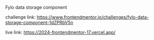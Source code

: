 Fylo data storage component

challenge link: https://www.frontendmentor.io/challenges/fylo-data-storage-component-1dZPRbV5n

live link: https://2024-frontendmentor-17.vercel.app/
